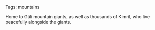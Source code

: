 Tags: mountains

Home to Güli mountain giants, as well as thousands of Kimril, who live peacefully alongside the giants.